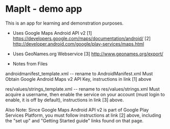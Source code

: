 # MapIt - demo app 

This is an app for learning and demonstration purposes.

- Uses Google Maps Android API v2
[1] https://developers.google.com/maps/documentation/android/
[2] http://developer.android.com/google/play-services/maps.html

- Uses GeoNames.org Webservice
[3] http://www.geonames.org/export/

- Notes from Files

androidmanifest_template.xml -- rename to AndroidManifest.xml
Must Obtain Google Android Maps v2 API Key, instructions in link [1] above

res/values/strings_template.xml -- rename to res/values/strings.xml
Must acquire a username, then enable the service on your account (must login to enable, it is off by default), instructions in link [3] above.

Also Note:
Since Google Maps Android API v2 is part of Google Play Services Platform, you must follow instructions at link [2] above, including the "set up" and "Getting Started guide" links found on that page.